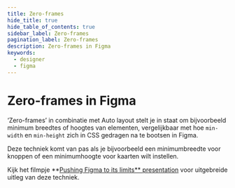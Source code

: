 ```yaml
---
title: Zero-frames
hide_title: true
hide_table_of_contents: true
sidebar_label: Zero-frames
pagination_label: Zero-frames
description: Zero-frames in Figma
keywords:
  - designer
  - figma
---
```


# Zero-frames in Figma

‘Zero-frames’ in combinatie met Auto layout stelt je in staat om bijvoorbeeld minimum breedtes of hoogtes van elementen, vergelijkbaar met hoe `min-width` en `min-height` zich in CSS gedragen na te bootsen in Figma.

Deze techniek komt van pas als je bijvoorbeeld een minimumbreedte voor knoppen of een minimumhoogte voor kaarten wilt instellen.

Kijk het filmpje **[Pushing Figma to its limits** presentation](https://youtu.be/hnPIpkvDxjc?t=79) voor uitgebreide uitleg van deze techniek.
